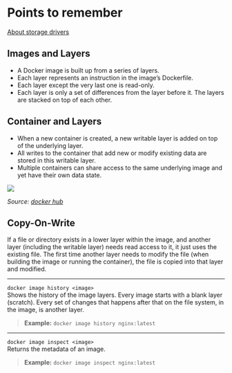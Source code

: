 # Points to remember
[About storage drivers](https://docs.docker.com/storage/storagedriver/)
## Images and Layers
- A Docker image is built up from a series of layers.
- Each layer represents an instruction in the image’s Dockerfile.
- Each layer except the very last one is read-only.
- Each layer is only a set of differences from the layer before it. The layers are stacked on top of each other.
## Container and Layers
- When a new container is created, a new writable layer is added on top of the underlying layer.
- All writes to the container that add new or modify existing data are stored in this writable layer.
- Multiple containers can share access to the same underlying image and yet have their own data state.

![](https://docs.docker.com/storage/storagedriver/images/sharing-layers.jpg)

*Source: [docker hub](https://docs.docker.com/storage/storagedriver/)*

## Copy-On-Write
If a file or directory exists in a lower layer within the image, and another layer (including the writable layer) needs read access to it, it just uses the existing file. The first time another layer needs to modify the file (when building the image or running the container), the file is copied into that layer and modified.

---
`docker image history <image>`<br/>
Shows the history of the image layers. Every image starts with a blank layer (scratch). Every set of changes that happens after that on the file system, in the image, is another layer.
>**Example:**
>`docker image history nginx:latest`<br/>

---
`docker image inspect <image>`<br/>
Returns the metadata of an image.
>**Example:**
>`docker image inspect nginx:latest`<br/>